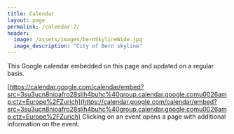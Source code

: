 ```yaml
---
title: Calendar
layout: page
permalink: /calendar-2/
header:
  image: /assets/images/bernSkylineWide.jpg
  image_description: "City of Bern skyline"
---
```


This Google calendar embedded on this page and updated on a regular basis.

[https://calendar.google.com/calendar/embed?src=3su3ucn8nioafro28slih4buhc%40group.calendar.google.comu0026amp;ctz=Europe%2FZurich](https://calendar.google.com/calendar/embed?src=3su3ucn8nioafro28slih4buhc%40group.calendar.google.comu0026amp;ctz=Europe%2FZurich)
Clicking on an event opens a page with additional information on the event.

